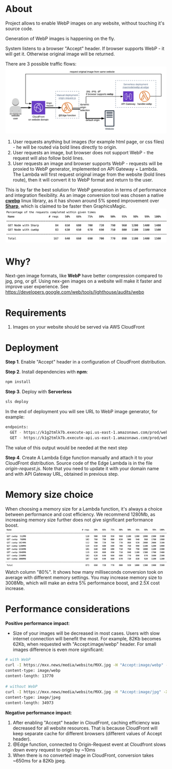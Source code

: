 



# About

Project allows to enable WebP images on any website, without touching it's source code.

Generation of WebP images is happening on the fly.

System listens to a browser "Accept" header. If browser supports WebP - it will get it. Otherwise original image will be returned.


There are 3 possible traffic flows:
![WebP at Edge Architecture](architecture.png?raw=true "Title")
1. User requests anything but images (for example html page, or css files) - he will be routed via bold lines directly to origin.
2. User requests an image, but browser does not support WebP - the request will also follow bold lines.
3. User requests an image and browser supports WebP - requests will be proxied to WebP generator, implemented on API Gateway + Lambda.
The Lambda will first request original image from the website (bold lines route), then it will convert it to WebP format and return to the user.  

This is by far the best solution for WebP generation in terms of performance and integration flexibility. 
As an image conversion tool was chosen a native [**cwebp**](https://developers.google.com/speed/webp/download) linux library, as it has shown
around 5% speed improvement over [**Sharp**](https://github.com/lovell/sharp), which is claimed to be faster then GraphicsMagic.
![Sharp and cwebp performance](cwebp_performance.png?raw=true "Title")

# Why?

Next-gen image formats, like **WebP** have better compression compared to jpg, png, or gif.
Using nex-gen images on a website will make it faster and improve user experience.
See https://developers.google.com/web/tools/lighthouse/audits/webp



# Requirements

1. Images on your website should be served via AWS CloudFront


# Deployment

**Step 1**. Enable "Accept" header in a configuration of CloudFront distribution.

**Step 2**. Install dependencies with **npm**:
```bash
npm install
```

**Step 3**. Deploy with **Serverless**
```bash
sls deploy
```
In the end of deployment you will see URL to WebP image generator, for example:
```bash
endpoints:
  GET - https://k1g2tmlk7b.execute-api.us-east-1.amazonaws.com/prod/webp
  GET - https://k1g2tmlk7b.execute-api.us-east-1.amazonaws.com/prod/webp/{proxy+}
```
The value of this output would be needed at the next step

**Step 4**. Create A Lambda Edge function manually and attach it to your CloudFront distribution.
Source code of the Edge Lambda is in the file *origin-request.js*.
Note that you need to update it with your domain name and with API Gateway URL, obtained in previous step. 


# Memory size choice
When choosing a memory size for a Lambda function, it's always a choice between performance and cost efficiency.
We recommend 1280Mb, as increasing memory size further does not give significant performance boost. 
![Choosing memory for cwebp](cwebp_memory_choice.png?raw=true "Title")
Watch column "80%". It shows how many milliseconds conversion took on average with different memory settings.
You may increase memory size to 3008Mb, which will make an extra 5% performance boost, and 2.5X cost increase.


# Performance considerations

**Positive performance impact**:
- Size of your images will be decreased in most cases. Users with slow internet connection will benefit the most.
 For example, 82Kb becomes 62Kb, when requested with "Accept:image/webp" header. For small images difference is even more significant:
 
 ```bash
 # with WebP
 curl -I https://mxx.news/media/website/MXX.jpg -H "Accept:image/webp" -X GET | grep content-
 content-type: image/webp
 content-length: 13770
 
 # without WebP
 curl -I https://mxx.news/media/website/MXX.jpg -H "Accept:image/jpg" -X GET | grep content-
 content-type: image/jpeg
 content-length: 34973
 ```

**Negative performance impact**: 
1. After enabling "Accept" header in CloudFront, caching efficiency was decreased for all website resources.
That is because CloudFront will keep separate cache for different browsers (different values of Accept header).
2. @Edge function, connected to Origin-Request event at Cloudfront slows down every request to origin by ~10ms
3. When there is no converted image in CloudFront, conversion takes ~650ms for a 82Kb jpeg.